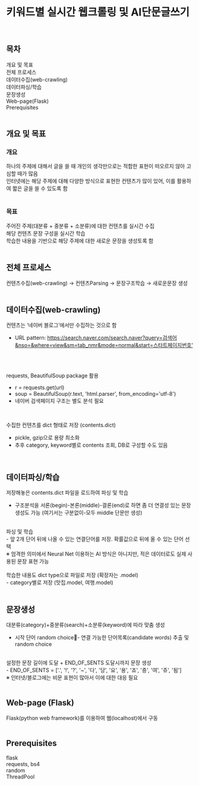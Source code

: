 # 키워드별 실시간 웹크롤링 및 AI단문글쓰기
<br>

## 목차<br>
개요 및 목표<br>
전체 프로세스<br>
데이터수집(web-crawling)<br>
데이터파싱/학습<br>
문장생성<br>
Web-page(Flask)<br>
Prerequisites<br>
<br>

## 개요 및 목표<br>
### 개요<br>
하나의 주제에 대해서 글을 쓸 때 개인의 생각만으로는 적합한 표현이 떠오르지 않아 고심할 때가 많음<br>
인터넷에는 해당 주제에 대해 다양한 방식으로 표현한 컨텐츠가 많이 있어, 이를 활용하여 짧은 글을 쓸 수 있도록 함<br>
<br>
### 목표<br>
주어진 주제(대분류 + 중분류 + 소분류)에 대한 컨텐츠를 실시간 수집<br>
해당 컨텐츠 문장 구성을 실시간 학습<br>
학습한 내용을 기반으로 해당 주제에 대한 새로운 문장을 생성토록 함<br>
<br>

## 전체 프로세스<br>
컨텐츠수집(web-crawling) → 컨텐츠Parsing → 문장구조학습 → 새로운문장 생성<br>
<br>

## 데이터수집(web-crawling) <br>
컨텐츠는 ‘네이버 블로그’에서만 수집하는 것으로 함<br>
- URL pattern: https://search.naver.com/search.naver?query=검색어&nso=&where=view&sm=tab_nmr&mode=normal&start=스타트페이지번호‘
 <br>
 <br>
 
 requests, BeautifulSoup package 활용<br>
 - r = requests.get(url) <br>
 - soup = BeautifulSoup(r.text, 'html.parser', from_encoding='utf-8') <br>
 - 네이버 검색페이지 구조는 별도 분석 필요<br>
 <br>
 
수집한 컨텐츠를 dict 형태로 저장 (contents.dict)<br>
 - pickle, gzip으로 용량 최소화<br>
 - 추후 category, keyword별로 contents 조회, DB로 구성할 수도 있음<br>
 <br>
 
 ## 데이터파싱/학습<br>
저장해놓은 contents.dict 파일을 로드하여 파싱 및 학습<br>
- 구조분석을 서론(begin)-본론(middle)-결론(end)로 하면 좀 더 연결성 있는 문장 생성도 가능 (여기서는 구분없이-모두 middle 단문만 생성)<br>
<br>
파싱 및 학습<br>
- 앞 2개 단어 뒤에 나올 수 있는 연결단어를 저장. 확률값으로 뒤에 올 수 있는 단어 선택<br>
※ 엄격한 의미에서 Neural Net 이용하는 AI 방식은 아니지만, 적은 데이터로도 실제 사용된 문장 표현 가능<br>
<br>
학습한 내용도 dict type으로 파일로 저장 (확장자는 .model)<br>
- category별로 저장 (맛집.model, 여행.model)<br>
<br>

 ## 문장생성<br>
대분류(category)+중분류(search)+소분류(keyword)에 따라 맞춤 생성<br>
- 시작 단어 random choice- 연결 가능한 단어목록(candidate words) 추출 및 random choice<br>
<br>
설정한 문장 길이에 도달 + END_OF_SENTS 도달시까지 문장 생성<br>
- END_OF_SENTS = ['.', '!', '?', '~', '다', '당', '요', '용', '죠', '죵', '여', '쥬', '됨']<br>
  ※ 인터넷/블로그에는 비문 표현이 많아서 이에 대한 대응 필요<br>
  <br>

## Web-page (Flask)<br>
Flask(python web framework)를 이용하여 웹(localhost)에서 구동<br>
<br>

## Prerequisites<br>
flask<br>
requests, bs4<br>
random<br>
ThreadPool<br>



  



